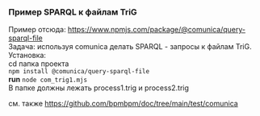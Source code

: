 ### Пример SPARQL к файлам TriG
Пример отсюда: https://www.npmjs.com/package/@comunica/query-sparql-file  
Задача: используя comunica делать SPARQL - запросы к файлам TriG. 
Установка:  
cd папка проекта  
`npm install @comunica/query-sparql-file`  
**run** `node com_trig1.mjs`  
В папке должны лежать process1.trig и process2.trig  


см. также
https://github.com/bpmbpm/doc/tree/main/test/comunica

